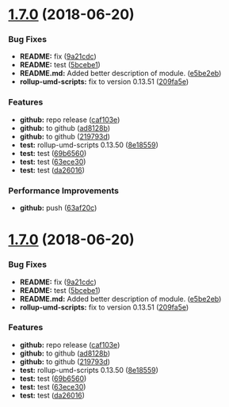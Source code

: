 # [1.7.0](https://module.kopaxgroup.com/bootstrap-styled/navigation-bar/compare/v1.6.7...v1.7.0) (2018-06-20)


### Bug Fixes

* **README:** fix ([9a21cdc](https://module.kopaxgroup.com/bootstrap-styled/navigation-bar/commit/9a21cdc))
* **README:** test ([5bcebe1](https://module.kopaxgroup.com/bootstrap-styled/navigation-bar/commit/5bcebe1))
* **README.md:** Added better description of module. ([e5be2eb](https://module.kopaxgroup.com/bootstrap-styled/navigation-bar/commit/e5be2eb))
* **rollup-umd-scripts:** fix to version 0.13.51 ([209fa5e](https://module.kopaxgroup.com/bootstrap-styled/navigation-bar/commit/209fa5e))


### Features

* **github:** repo release ([caf103e](https://module.kopaxgroup.com/bootstrap-styled/navigation-bar/commit/caf103e))
* **github:** to github ([ad8128b](https://module.kopaxgroup.com/bootstrap-styled/navigation-bar/commit/ad8128b))
* **github:** to github ([219793d](https://module.kopaxgroup.com/bootstrap-styled/navigation-bar/commit/219793d))
* **test:** rollup-umd-scripts 0.13.50 ([8e18559](https://module.kopaxgroup.com/bootstrap-styled/navigation-bar/commit/8e18559))
* **test:** test ([69b6560](https://module.kopaxgroup.com/bootstrap-styled/navigation-bar/commit/69b6560))
* **test:** test ([63ece30](https://module.kopaxgroup.com/bootstrap-styled/navigation-bar/commit/63ece30))
* **test:** test ([da26016](https://module.kopaxgroup.com/bootstrap-styled/navigation-bar/commit/da26016))


### Performance Improvements

* **github:** push ([63af20c](https://module.kopaxgroup.com/bootstrap-styled/navigation-bar/commit/63af20c))

# [1.7.0](https://module.kopaxgroup.com/bootstrap-styled/navigation-bar/compare/v1.6.7...v1.7.0) (2018-06-20)


### Bug Fixes

* **README:** fix ([9a21cdc](https://module.kopaxgroup.com/bootstrap-styled/navigation-bar/commit/9a21cdc))
* **README:** test ([5bcebe1](https://module.kopaxgroup.com/bootstrap-styled/navigation-bar/commit/5bcebe1))
* **README.md:** Added better description of module. ([e5be2eb](https://module.kopaxgroup.com/bootstrap-styled/navigation-bar/commit/e5be2eb))
* **rollup-umd-scripts:** fix to version 0.13.51 ([209fa5e](https://module.kopaxgroup.com/bootstrap-styled/navigation-bar/commit/209fa5e))


### Features

* **github:** repo release ([caf103e](https://module.kopaxgroup.com/bootstrap-styled/navigation-bar/commit/caf103e))
* **github:** to github ([ad8128b](https://module.kopaxgroup.com/bootstrap-styled/navigation-bar/commit/ad8128b))
* **github:** to github ([219793d](https://module.kopaxgroup.com/bootstrap-styled/navigation-bar/commit/219793d))
* **test:** rollup-umd-scripts 0.13.50 ([8e18559](https://module.kopaxgroup.com/bootstrap-styled/navigation-bar/commit/8e18559))
* **test:** test ([69b6560](https://module.kopaxgroup.com/bootstrap-styled/navigation-bar/commit/69b6560))
* **test:** test ([63ece30](https://module.kopaxgroup.com/bootstrap-styled/navigation-bar/commit/63ece30))
* **test:** test ([da26016](https://module.kopaxgroup.com/bootstrap-styled/navigation-bar/commit/da26016))
